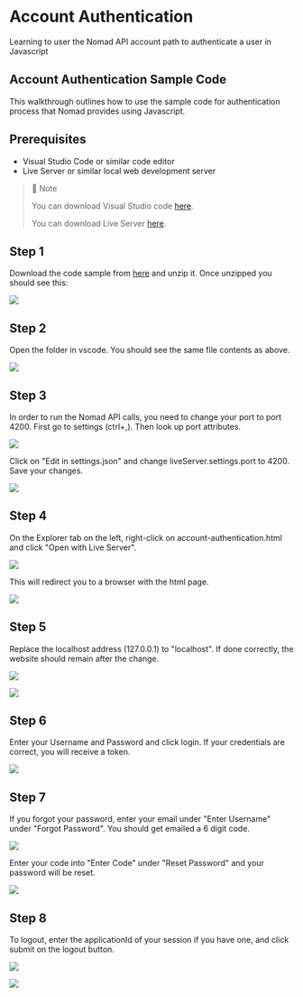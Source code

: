 # Account Authentication
Learning to user the Nomad API account path to authenticate a user in Javascript

## Account Authentication Sample Code

This walkthrough outlines how to use the sample code for authentication process that Nomad provides using Javascript.

## Prerequisites

- Visual Studio Code or similar code editor
- Live Server or similar local web development server 

> 📘 Note
> 
> You can download Visual Studio code [here](https://code.visualstudio.com/).
> 
> You can download Live Server [here](https://ritwickdey.github.io/vscode-live-server/).

## Step 1

Download the code sample from [here](https://download-directory.github.io/?url=https://github.com/Nomad-Media/samples/tree/main/nomad-samples/js/account-authenticaton) and unzip it. Once unzipped you should see this:

![](https://files.readme.io/efea088-authdirjs.png)

## Step 2

Open the folder in vscode. You should see the same file contents as above.

![](https://files.readme.io/43239b0-authvsdirjs.png)

## Step 3

In order to run the Nomad API calls, you need to change your port to port 4200. First go to settings (ctrl+,). Then look up port attributes.

![](https://files.readme.io/7ca4a72-settings.png)

Click on "Edit in settings.json" and change liveServer.settings.port to 4200. Save your changes.

![](https://files.readme.io/199b2b4-liveserver.png)

## Step 4

On the Explorer tab on the left, right-click on account-authentication.html and click "Open with Live Server".

![](https://files.readme.io/58cbd20-lsauthjs.png)

This will redirect you to a browser with the html page.

![](https://files.readme.io/2b91909-image.png)

## Step 5

Replace the localhost address (127.0.0.1) to "localhost". If done correctly, the website should remain after the change.

![](https://files.readme.io/7bf744c-authweb.png)

![](https://files.readme.io/41c5ab6-authwebls.png)

## Step 6

Enter your Username and Password and click login. If your credentials are correct, you will receive a token.

![](https://files.readme.io/5dc7eec-image.png)

## Step 7

If you forgot your password, enter your email under "Enter Username" under "Forgot Password". You should get emailed a 6 digit code.

![](https://files.readme.io/e95dbba-email.png)

 Enter your code into "Enter Code" under "Reset Password" and your password will be reset.

![](https://files.readme.io/635f072-image.png)

## Step 8

To logout, enter the applicationId of your session if you have one, and click submit on the logout button.

![](https://files.readme.io/70cadcb-image.png)

![](https://files.readme.io/350537a-image.png)
